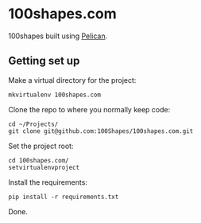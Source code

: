 100shapes.com
=============

100shapes built using [Pelican](http://docs.getpelican.com/en/3.0/).

Getting set up
--------------

Make a virtual directory for the project:

	mkvirtualenv 100shapes.com

Clone the repo to where you normally keep code:

	cd ~/Projects/
	git clone git@github.com:100Shapes/100shapes.com.git

Set the project root:

	cd 100shapes.com/
	setvirtualenvproject

Install the requirements:

	pip install -r requirements.txt

Done.